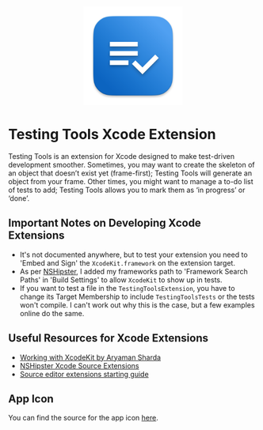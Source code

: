 <p align="center">
  <img src="TestingTools/Assets.xcassets/AppIcon.appiconset/AppIcon-1024.png" alt="Testing Tools Icon" width="200" />
</p>

# Testing Tools Xcode Extension
Testing Tools is an extension for Xcode designed to make test-driven development smoother. Sometimes, you may want to create the skeleton of an object that doesn’t exist yet (frame-first); Testing Tools will generate an object from your frame. Other times, you might want to manage a to-do list of tests to add; Testing Tools allows you to mark them as ‘in progress’ or ‘done’.

## Important Notes on Developing Xcode Extensions
- It's not documented anywhere, but to test your extension you need to 'Embed and Sign' the `XcodeKit.framework` on the extension target. 
- As per [NSHipster](https://nshipster.com/xcode-source-extensions/), I added my frameworks path to 'Framework Search Paths' in 'Build Settings' to allow `XcodeKit` to show up in tests.
- If you want to test a file in the `TestingToolsExtension`, you have to change its Target Membership to include `TestingToolsTests` or the tests won't compile. I can't work out why this is the case, but a few examples online do the same.

## Useful Resources for Xcode Extensions

- [Working with XcodeKit by Aryaman Sharda](https://www.youtube.com/watch?v=hsX-b7lobF0)
- [NSHipster Xcode Source Extensions](https://nshipster.com/xcode-source-extensions/)
- [Source editor extensions starting guide](https://kowei-chen.medium.com/xcode-extension-1-5-starting-guide-519a95bdc865)

## App Icon

You can find the source for the app icon [here](https://icon.kitchen/i/H4sIAAAAAAAAAzWQwU7DMAyGXwWZaw8bMJB6nRhXhHpDaHITJ43m1lWajlXT3h0nZTkk9h%2Fni39f4Yw80wT1FSzGU9NRT1A75IkqcH7PYcSY8vVEeoAlhzMnqCAYGVQYGRcOUzqitUfTkTnBrYLWN8uoIPARbaAhP2j9xz1RnBGWuNWKx9dNu3UvWlCkpyxtNm9ojEo4eFbM9nmnUHeHmv%2BuikSX3FfTlOwgK91hH3hR%2FUtaSfJwYLrkFoQt1CnOai4k5GDWrMDfnSOTdBRATGdMVIif6isMPkOTjNrKroIYfKff5FDpSfo1ZnJFLbR9NpO9uLLyUHqxM%2BdZf6svGyXYPEaZdP%2BlVvcejWY%2Ftz%2B4QZLhlgEAAA%3D%3D).